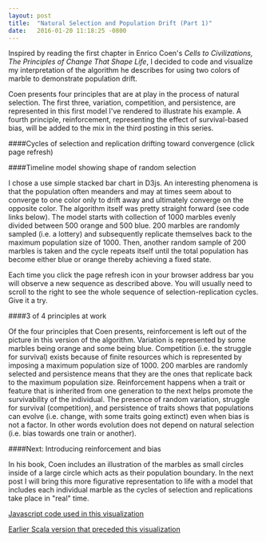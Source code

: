 ```yaml
---
layout: post
title:  "Natural Selection and Population Drift (Part 1)"
date:   2016-01-20 11:18:25 -0800
---
```

Inspired by reading the first chapter in Enrico Coen's *Cells to Civilizations, The Principles of Change That Shape Life*, I decided to code and visualize my interpretation of the algorithm he describes for using two colors of marble to demonstrate population drift.

Coen presents four principles that are at play in the process of natural selection. The first three, variation, competition, and persistence, are represented in this first model I've rendered to illustrate his example. A fourth principle, reinforcement, representing the effect of survival-based bias, will be added to the mix in the third posting in this series.

####Cycles of selection and replication drifting toward convergence (click page refresh)

<div id="chart"></div>

<script src="/assets/js_libs/d3.min.js" charset="utf-8"></script>
<script src="/assets/js_libs/underscore-min.js"></script>
<script src="/assets/custom_js/pop_drift_lab_8x.js"></script>
<script src="/assets/custom_js/pop_drift_1_D3.js"></script>

####Timeline model showing shape of random selection

I chose a use simple stacked bar chart in D3js. An interesting phenomena is that the population often meanders and may at times seem about to converge to one color only to drift away and ultimately converge on the opposite color. The algorithm itself was pretty straight forward (see code links below). The model starts with collection of 1000 marbles evenly divided between 500 orange and 500 blue. 200 marbles are randomly sampled (i.e. a lottery) and subsequently replicate themselves back to the maximum population size of 1000. Then, another random sample of 200 marbles is taken and the cycle repeats itself until the total population has become either blue or orange thereby achieving a fixed state.

Each time you click the page refresh icon in your browser address bar you will observe a new sequence as described above. You will usually need to scroll to the right to see the whole sequence of selection-replication cycles. Give it a try.

####3 of 4 principles at work

Of the four principles that Coen presents, reinforcement is left out of the picture in this version of the algorithm. Variation is represented by some marbles being orange and some being blue. Competition (i.e. the struggle for survival) exists because of finite resources which is represented by imposing a maximum population size of 1000. 200 marbles are randomly selected and persistence means that they are the ones that replicate back to the maximum population size. Reinforcement happens when a trait or feature that is inherited from one generation to the next helps promote the survivability of the individual. The presence of random variation, struggle for survival (competition), and persistence of traits shows that populations can evolve (i.e. change, with some traits going extinct) even when bias is not a factor. In other words evolution does not depend on natural selection (i.e. bias towards one train or another).

####Next: Introducing reinforcement and bias

In his book, Coen includes an illustration of the marbles as small circles inside of a large circle which acts as their population boundary. In the next post I will bring this more figurative representation to life with a model that includes each individual marble as the cycles of selection and replications take place in "real" time.

[Javascript code used in this visualization](https://github.com/Qyoom/qyoom.github.io/tree/master/assets/custom_js)

[Earlier Scala version that preceded this visualization](https://github.com/Qyoom/ScalaLab3/blob/master/src/main/scala/books/cells_to_civilizations/ch1/PopulationDrift5.scala)



